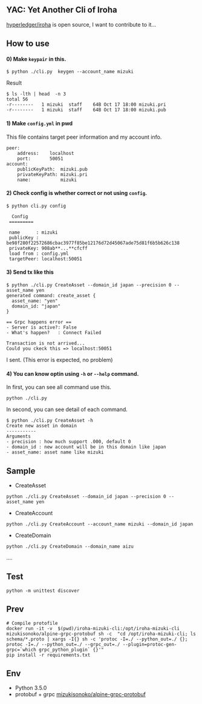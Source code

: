 
## YAC: Yet Another Cli of Iroha

[hyperledger/iroha](https://github.com/hyperledger/iroha) is open source, I want to contribute to it...  

## How to use

#### 0) Make `keypair` in this.
```
$ python ./cli.py  keygen --account_name mizuki
```
Result
```
$ ls -lth | head  -n 3
total 56
-r--------   1 mizuki  staff    64B Oct 17 18:00 mizuki.pri
-r--------   1 mizuki  staff    64B Oct 17 18:00 mizuki.pub
```


#### 1) Make `config.yml` in pwd
This file contains target peer information and my account info.
```config
peer:
    address:    localhost
    port:       50051
account:
    publicKeyPath:  mizuki.pub
    privateKeyPath: mizuki.pri
    name:           mizuki
```


####  2) Check config is whether correct or not using `config`. 

```
$ python cli.py config

  Config  
 =========

 name      : mizuki
 publicKey : be98f280f22572686cbac3977f85be12176d72d45067ade75d81f6b5b626c138
 privateKey: 908ab**...**cfcff
 load from : config.yml
 targetPeer: localhost:50051

```

#### 3) Send tx like this

```
$ python ./cli.py CreateAsset --domain_id japan --precision 0 --asset_name yen
generated command: create_asset {
  asset_name: "yen"
  domain_id: "japan"
}

== Grpc happens error ==
- Server is active?: False 
- What's happen?   : Connect Failed 

Transaction is not arrived...
Could you ckeck this => localhost:50051

```
I sent. (This error is expected, no problem)

#### 4) You can know optin using `-h` or `--help` command.

In first, you can see all command use this.
```
python ./cli.py
```

In second, you can see detail of each command.
```
$ python ./cli.py CreateAsset -h
Create new asset in domain
-----------
Arguments
- precision : how much support .000, default 0
- domain_id : new account will be in this domain like japan
- asset_name: asset name like mizuki
```
 
## Sample

- CreateAsset 
```
python ./cli.py CreateAsset --domain_id japan --precision 0 --asset_name yen
```

- CreateAccount

```
python ./cli.py CreateAccount --account_name mizuki --domain_id japan
```

- CreateDomain

```
python ./cli.py CreateDomain --domain_name aizu
```

....


## Test
```
python -m unittest discover
```

## Prev
```
# Compile protofile 
docker run -it -v  $(pwd)/iroha-mizuki-cli:/opt/iroha-mizuki-cli mizukisonoko/alpine-grpc-protobuf sh -c  "cd /opt/iroha-mizuki-cli; ls schema/*.proto | xargs -I{} sh -c 'protoc -I=./ --python_out=./ {}; protoc -I=./ --python_out=./ --grpc_out=./ --plugin=protoc-gen-grpc=`which grpc_python_plugin` {}'"
pip install -r requirements.txt 
```

## Env
- Python 3.5.0
- protobuf + grpc [mizukisonoko/alpine-grpc-protobuf](https://github.com/MizukiSonoko/alpine-grpc-protobuf)

